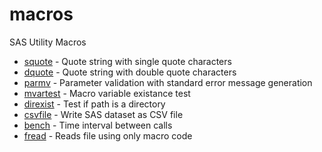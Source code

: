 # macros
SAS Utility Macros

* [squote](squote.sas) - Quote string with single quote characters
* [dquote](dquote.sas) - Quote string with double quote characters
* [parmv](parmv.sas) - Parameter validation with standard error message generation
* [mvartest](mvartest.sas) - Macro variable existance test
* [direxist](direxist.sas) - Test if path is a directory
* [csvfile](csvfile.sas) - Write SAS dataset as CSV file
* [bench](bench.sas) - Time interval between calls
* [fread](fread.sas) - Reads file using only macro code
